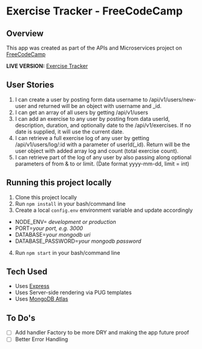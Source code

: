 # Exercise Tracker - FreeCodeCamp

## Overview

This app was created as part of the APIs and Microservices project on [FreeCodeCamp](https://www.freecodecamp.org)

**LIVE VERSION:** [Exercise Tracker](https://ckpleiser-fcc-exercise-tracker.glitch.me/)

## User Stories

1. I can create a user by posting form data username to /api/v1/users/new-user and returned will be an object with username and \_id.
2. I can get an array of all users by getting /api/v1/users
3. I can add an exercise to any user by posting from data userId, description, duration, and optionally date to the /api/v1/exercises. If no date is supplied, it will use the current date.
4. I can retrieve a full exercise log of any user by getting /api/v1/users/log/:id with a parameter of userId(\_id). Return will be the user object with added array log and count (total exercise count).
5. I can retrieve part of the log of any user by also passing along optional parameters of from & to or limit. (Date format yyyy-mm-dd, limit = int)

## Running this project locally

1. Clone this project locally
2. Run `npm install` in your bash/command line
3. Create a local `config.env` environment variable and update accordingly

- NODE_ENV= _development or production_
- PORT=_your port, e.g. 3000_
- DATABASE=_your mongodb uri_
- DATABASE_PASSWORD=_your mongodb password_

4. Run `npm start` in your bash/command line

## Tech Used

- Uses [Express](https://www.npmjs.com/package/express)
- Uses Server-side rendering via PUG templates
- Uses [MongoDB Atlas](https://www.mongodb.com/cloud/atlas)

## To Do's

- [ ] Add handler Factory to be more DRY and making the app future proof
- [ ] Better Error Handling
